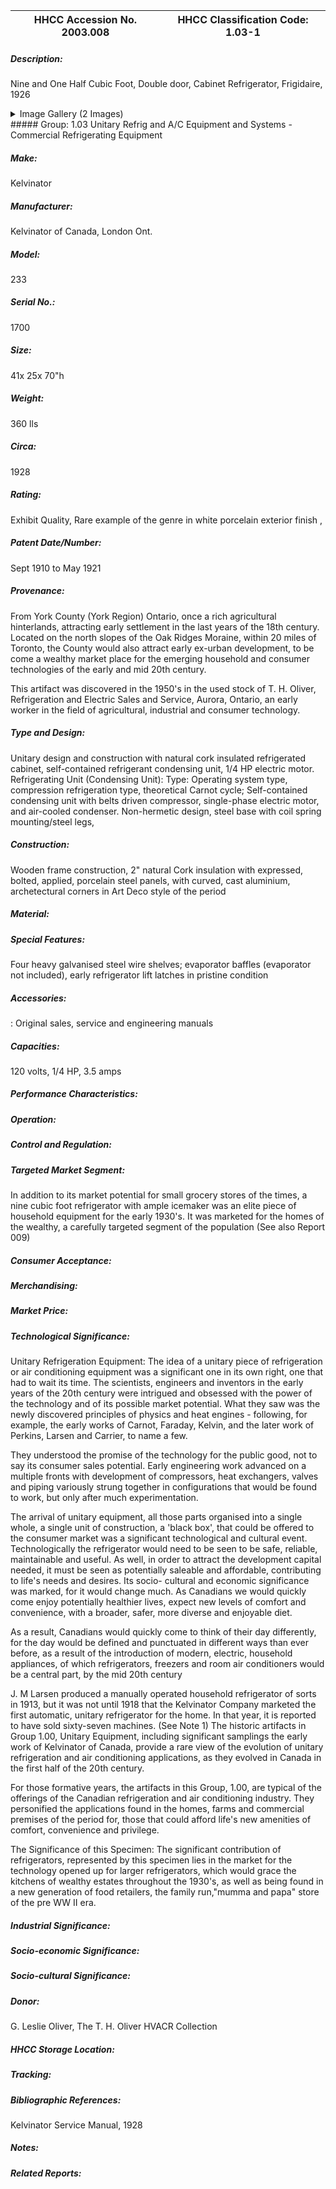 | **HHCC Accession No. 2003.008** |**HHCC Classification Code:  1.03-1**|
| ----------- | ----------- |
##### Description:
Nine and One Half Cubic Foot, Double door, Cabinet Refrigerator, Frigidaire, 1926


<details>
	<summary>Image Gallery (2 Images)</summary>
<div class="gallery gallery-wrapper--full" contenteditable="false" data-is-empty="false" data-translation="Add images" data-columns="6">
<figure class="gallery__item"><a href="#DOMAIN_NAME#gallery/1.03-1.jpg" data-size="512x768"><img src="#DOMAIN_NAME#gallery/1.03-1-thumbnail.jpg" alt=""></a></figure>
<figure class="gallery__item"><a href="#DOMAIN_NAME#gallery/1.03-1a.jpg" data-size="512x768"><img src="#DOMAIN_NAME#gallery/1.03-1a-thumbnail.jpg" alt=""></a></figure>
</div>
</details>
##### Group:
1.03 Unitary Refrig and A/C Equipment and Systems - Commercial Refrigerating Equipment

##### Make:
Kelvinator

##### Manufacturer:
Kelvinator of Canada, London Ont.

##### Model:
233

##### Serial No.:
1700

##### Size:
41x 25x 70"h

##### Weight:
360 lls

##### Circa:
1928

##### Rating:
Exhibit Quality, Rare example of the genre in white porcelain exterior finish ,

##### Patent Date/Number:
Sept 1910 to May 1921

##### Provenance:
From York County (York Region) Ontario, once a rich agricultural hinterlands, attracting early settlement in the last years of the 18th century. Located on the north slopes of the Oak Ridges Moraine, within 20 miles of Toronto, the County would also attract early ex-urban development, to be come a wealthy market place for the emerging household and consumer technologies of the early and mid 20th century. 

This artifact was discovered in the 1950's in the used stock of T. H. Oliver, Refrigeration and Electric Sales and Service, Aurora, Ontario, an early worker in the field of agricultural, industrial and consumer technology.

##### Type and Design:
Unitary design and construction with natural cork insulated refrigerated cabinet, self-contained refrigerant condensing unit, 1/4 HP electric motor. 
Refrigerating Unit (Condensing Unit): Type: Operating system type, compression refrigeration type, theoretical Carnot cycle; 
Self-contained condensing unit with belts driven compressor, single-phase electric motor, and air-cooled condenser. Non-hermetic design, steel base with coil spring mounting/steel legs,

##### Construction:
Wooden frame construction, 2" natural Cork insulation with expressed, bolted, applied, porcelain steel panels, with curved, cast aluminium, archetectural corners in Art Deco style of the period

##### Material:


##### Special Features:
Four heavy galvanised steel wire shelves; evaporator baffles (evaporator not included), early refrigerator lift latches in pristine condition

##### Accessories:
: 
Original sales, service and engineering manuals

##### Capacities:
120 volts, 1/4 HP, 3.5 amps

##### Performance Characteristics:


##### Operation:


##### Control and Regulation:


##### Targeted Market Segment:
In addition to its market potential for small grocery stores of the times, a  nine cubic foot refrigerator with ample icemaker was an elite piece of household equipment for the early 1930's. It was marketed for the homes of the wealthy, a carefully targeted segment of the population  (See also Report 009)

##### Consumer Acceptance:


##### Merchandising:


##### Market Price:


##### Technological Significance:
Unitary Refrigeration Equipment: The idea of a unitary piece of refrigeration or air conditioning equipment was a significant one in its own right, one that had to wait its time. The scientists, engineers and inventors in the early years of the 20th century were intrigued and obsessed with the power of the technology and of its possible market potential. What they saw was the newly discovered principles of physics and heat engines - following, for example, the early works of Carnot, Faraday, Kelvin, and the later work of Perkins, Larsen and Carrier, to name a few. 

They understood the promise of the technology for the public good, not to say its consumer sales potential. Early engineering work advanced on a multiple fronts with development of compressors, heat exchangers, valves and piping variously strung together in configurations that would be found to work, but only after much experimentation.

The arrival of unitary equipment, all those parts organised into a single whole, a single unit of construction, a 'black box', that could be offered to the consumer market was a significant technological and cultural event. Technologically the refrigerator would need to be seen to be safe, reliable, maintainable and useful. As well, in order to attract the development capital needed, it must be seen as potentially saleable and affordable, contributing to life's needs and desires. Its socio- cultural and economic significance was marked, for it would change much. As Canadians we would quickly come enjoy potentially healthier lives, expect new levels of comfort and convenience, with a broader, safer, more diverse and enjoyable diet. 

As a result, Canadians would quickly come to think of their day differently, for the day would be defined and punctuated in different ways than ever before, as a result of the introduction of modern, electric, household appliances, of which refrigerators, freezers and room air conditioners would be a central part, by the mid 20th century 

J. M Larsen produced a manually operated household refrigerator of sorts in 1913, but it was not until 1918 that the Kelvinator Company marketed the first automatic, unitary refrigerator for the home. In that year, it is reported to have sold sixty-seven machines. (See Note 1) The historic artifacts in Group 1.00, Unitary Equipment, including significant samplings the early work of Kelvinator of Canada, provide a rare view of the evolution of unitary refrigeration and air conditioning applications, as they evolved in Canada in the first half of the 20th century. 

For those formative years, the artifacts in this Group, 1.00, are typical of the offerings of the Canadian refrigeration and air conditioning industry. They personified the applications found in the homes, farms and commercial premises of the period for, those that could afford life's new amenities of comfort, convenience and privilege. 

The Significance of this Specimen: The significant contribution of refrigerators, represented by this specimen lies in the market for the technology opened up for larger refrigerators, which would grace the kitchens of wealthy estates throughout the 1930's, as well as being found in a new generation of food retailers, the family run,"mumma and papa" store of the pre WW II era.

##### Industrial Significance:


##### Socio-economic Significance:


##### Socio-cultural Significance:


##### Donor:
G. Leslie Oliver, The T. H. Oliver HVACR Collection

##### HHCC Storage Location:


##### Tracking:


##### Bibliographic References:
Kelvinator Service Manual, 1928

##### Notes:


##### Related Reports:

